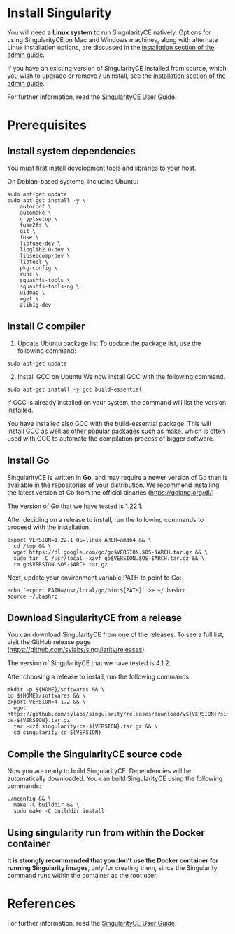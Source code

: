 # Install Singularity

You will need a **Linux system** to run SingularityCE natively. Options for using SingularityCE on Mac and Windows machines, along with alternate Linux installation options, are discussed in the [installation section of the admin guide](https://sylabs.io/guides/4.1/admin-guide/installation.html).

If you have an existing version of SingularityCE installed from source, which you wish to upgrade or remove / uninstall, see the [installation section of the admin guide](https://sylabs.io/guides/4.1/admin-guide/installation.html).

For further information, read the [SingularityCE User Guide](https://docs.sylabs.io/guides/latest/user-guide/index.html).

# Prerequisites

## Install system dependencies
You must first install development tools and libraries to your host.

On Debian-based systems, including Ubuntu:
```
sudo apt-get update
sudo apt-get install -y \
    autoconf \
    automake \
    cryptsetup \
    fuse2fs \
    git \
    fuse \
    libfuse-dev \
    libglib2.0-dev \
    libseccomp-dev \
    libtool \
    pkg-config \
    runc \
    squashfs-tools \
    squashfs-tools-ng \
    uidmap \
    wget \
    zlib1g-dev
```

## Install C compiler

1. Update Ubuntu package list
To update the package list, use the following command:
```
sudo apt-get update
```

2. Install GCC on Ubuntu
We now install GCC with the following command.
```
sudo apt-get install -y gcc build-essential
```
If GCC is already installed on your system, the command will list the version installed.

You have installed also GCC with the build-essential package. This will install GCC as well as other popular packages such as make, which is often used with GCC to automate the compilation process of bigger software.

## Install Go
SingularityCE is written in **Go**, and may require a newer version of Go than is available in the repositories of your distribution. We recommend installing the latest version of Go from the official binaries (https://golang.org/dl/)

The version of Go that we have tested is 1.22.1.

After deciding on a release to install, run the following commands to proceed with the installation.
```
export VERSION=1.22.1 OS=linux ARCH=amd64 && \
  cd /tmp && \
  wget https://dl.google.com/go/go$VERSION.$OS-$ARCH.tar.gz && \
  sudo tar -C /usr/local -xzvf go$VERSION.$OS-$ARCH.tar.gz && \
  rm go$VERSION.$OS-$ARCH.tar.gz
```

Next, update your environment variable PATH to point to Go:
```
echo 'export PATH=/usr/local/go/bin:${PATH}' >> ~/.bashrc
source ~/.bashrc
```

## Download SingularityCE from a release
You can download SingularityCE from one of the releases. To see a full list, visit the GitHub release page (https://github.com/sylabs/singularity/releases).

The version of SingularityCE that we have tested is 4.1.2.

After choosing a release to install, run the following commands.
```
mkdir -p ${HOME}/softwares && \
cd ${HOME}/softwares && \
export VERSION=4.1.2 && \
  wget https://github.com/sylabs/singularity/releases/download/v${VERSION}/singularity-ce-${VERSION}.tar.gz
  tar -xzf singularity-ce-${VERSION}.tar.gz && \
  cd singularity-ce-${VERSION}
```

## Compile the SingularityCE source code
Now you are ready to build SingularityCE. Dependencies will be automatically downloaded. You can build SingularityCE using the following commands:
```
./mconfig && \
  make -C builddir && \
  sudo make -C builddir install
```


## Using singularity run from within the Docker container
**It is strongly recommended that you don't use the Docker container for running Singularity images**, only for creating them, since the Singularity command runs within the container as the root user.

<!--

However, for the purposes of this simple example, and potentially for testing/debugging purposes it is useful to know how to run a Singularity container within the Docker Singularity container. You may recall from the Running a container from the image section in the previous episode that we used the --contain switch with the singularity command. If you don’t use this switch, it is likely that you will get an error relating to /etc/localtime similar to the following:
```
WARNING: skipping mount of /etc/localtime: no such file or directory
FATAL:   container creation failed: mount /etc/localtime->/etc/localtime error: while mounting /etc/localtime: mount source /etc/localtime doesn't exist
```

This occurs because the /etc/localtime file that provides timezone configuration is not present within the Docker container. If you want to use the Docker container to test that your newly created image runs, you can use the --contain switch, or you can open a shell in the Docker container and add a timezone configuration as described in the Alpine Linux documentation:

```
sudo apt-get install tzdata
sudo cp /usr/share/zoneinfo/Europe/Madrid /etc/localtime
```
The singularity run command should now work successfully without needing to use --contain. Bear in mind that once you exit the Docker Singularity container shell and shutdown the container, this configuration will not persist.

-->

# References

For further information, read the [SingularityCE User Guide](https://docs.sylabs.io/guides/latest/user-guide/index.html).
